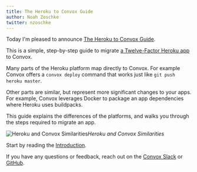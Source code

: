 ```yaml
---
title: The Heroku to Convox Guide
author: Noah Zoschke
twitter: nzoschke
---
```


Today I'm pleased to announce [The Heroku to Convox Guide](https://convox.com/guide/heroku/). 

This is a simple, step-by-step guide to migrate [a Twelve-Factor Heroku app](https://12factor.net/) to Convox.

Many parts of the Heroku platform map directly to Convox. For example Convox offers a `convox deploy` command that works just like `git push heroku master`.

Other parts are similar, but represent more significant changes to your apps. For example, Convox leverages Docker to package an app dependencies where Heroku uses buildpacks.

This guide explains the differences of the platforms, and walks you through the steps required to migrate an app.

![Heroku and Convox Similarities](/assets/images/heroku.png)*Heroku and Convox Similarities*

Start by reading the [Introduction](https://convox.com/guide/heroku/). 

If you have any questions or feedback, reach out on the [Convox Slack](https://invite.convox.com) or [GitHub](https://github.com/convox/site/issues/new?title=Heroku+Guide+Feedback).
